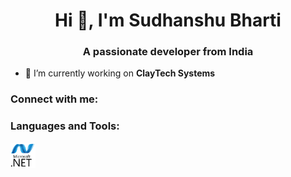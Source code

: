 <h1 align="center">Hi 👋, I'm Sudhanshu Bharti</h1>
<h3 align="center">A passionate developer from India</h3>

- 🔭 I’m currently working on **ClayTech Systems**

<h3 align="left">Connect with me:</h3>
<p align="left">
</p>

<h3 align="left">Languages and Tools:</h3>
<p align="left"> <a href="https://dotnet.microsoft.com/" target="_blank" rel="noreferrer"> <img src="https://raw.githubusercontent.com/devicons/devicon/master/icons/dot-net/dot-net-original-wordmark.svg" alt="dotnet" width="40" height="40"/> </a> </p>
